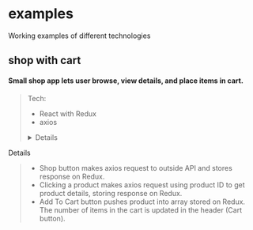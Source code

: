 # examples
Working examples of different technologies

## shop with cart
#### Small shop app lets user browse, view details, and place items in cart. 

> Tech:
> * React with Redux
> * axios
><details>
  <summary>Details</summary>

>   * Shop button makes axios request to outside API and stores response on Redux.
  > * Clicking a product makes axios request using product ID to get product details, storing response on Redux.
  > * Add To Cart button pushes product into array stored on Redux. The number of items in the cart is updated in the header (Cart button).
  </details>
